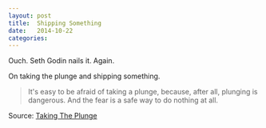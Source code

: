 ```yaml
---
layout: post
title:  Shipping Something
date:   2014-10-22
categories:
---
```


Ouch. Seth Godin nails it. Again.

On taking the plunge and shipping something.

> It's easy to be afraid of taking a plunge, because, after all, plunging is dangerous. And the fear is a safe way to do nothing at all.

Source: [Taking The Plunge](http://sethgodin.typepad.com/seths_blog/2014/10/taking-the-plunge.html)
